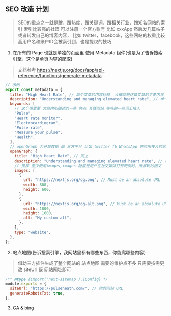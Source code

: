 ## SEO 改造 计划

> SEO的重点之一就是蹭，蹭热度，蹭关键词，蹭相关行业，蹭知名网站的索引
> 索引比较高的社媒 可以注册一个官方账号 比如 xxxApp 然后发几篇帖子 或者转发自己的博客内容， 比如 twitter，facebook，这些网站的权重比较高用户名和账户ID会被索引到，也是提权的技巧

1. 在所有的 Page 也就是单独的页面里 使用 Metadata 组件(也是为了告诉搜索引擎，这个是单页内容的爬取)

> 文档参考 https://nextjs.org/docs/app/api-reference/functions/generate-metadata

```js
// 示例
export const metadata = {
  title: "High Heart Rate", // 单个文章的内容标题  大概就是这篇文章的主要内容  和page配置的title保持一致即可
  description: "Understanding and managing elevated heart rate", // 单个文章的内容描述 和page配置的description保持一致即可
  keywords: [
    // 这个很重要 文章内所描述的一些 特点 关联网站 等等的一些词汇填入
    "Pulse",
    "Heart rate monitor",
    "Electrocardiogram",
    "Pulse rate",
    "Measure your pulse",
    "Health",
  ],
  // openGraph 为开放数据 既 三方平台 比如 twitter fb WhatsApp 等应用接入的通用展示数据
  openGraph: {
    title: "High Heart Rate", // 同上
    description: "Understanding and managing elevated heart rate", // 同上
    // 推荐 至少使用images,images 配置是用户在社交媒体打开网页时，所展现的图文  如果不想特殊定义 保持和 coverImage 一样也可
    images: [
      {
        url: "https://nextjs.org/og.png", // Must be an absolute URL
        width: 800,
        height: 600,
      },
      {
        url: "https://nextjs.org/og-alt.png", // Must be an absolute URL
        width: 1800,
        height: 1600,
        alt: "My custom alt",
      },
    ],
    type: "website",
  },
};
```

2. 站点地图(告诉搜索引擎，我网站里都有哪些东西，你能爬哪些内容）

> 借助三方插件生成了整个网站的 站点地图 需要的维护点不多 只需要按需更改 siteUrl 既 网站网址即可

```js
/** @type {import('next-sitemap').IConfig} */
module.exports = {
  siteUrl: "https://pulseheath.com/", // 你的网站 URL
  generateRobotsTxt: true,
};
```

3. GA & bing
